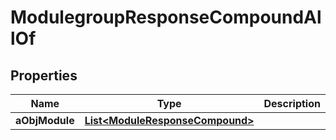 

# ModulegroupResponseCompoundAllOf


## Properties

| Name | Type | Description | Notes |
|------------ | ------------- | ------------- | -------------|
|**aObjModule** | [**List&lt;ModuleResponseCompound&gt;**](ModuleResponseCompound.md) |  |  [optional] |



